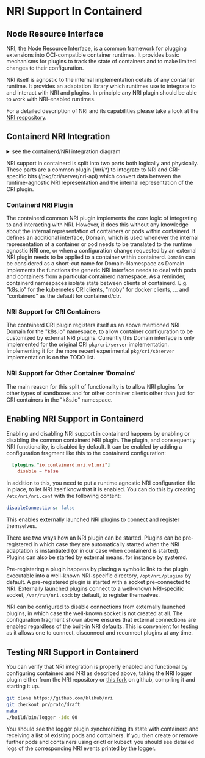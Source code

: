 # NRI Support In Containerd

## Node Resource Interface

NRI, the Node Resource Interface, is a common framework for plugging
extensions into OCI-compatible container runtimes. It provides basic
mechanisms for plugins to track the state of containers and to make
limited changes to their configuration.

NRI itself is agnostic to the internal implementation details of any
container runtime. It provides an adaptation library which runtimes
use to integrate to and interact with NRI and plugins. In principle
any NRI plugin should be able to work with NRI-enabled runtimes.

For a detailed description of NRI and its capabilities please take a
look at the [NRI respository](https://github.com/containerd/nri).

## Containerd NRI Integration

<details>
<summary>see the containerd/NRI integration diagram</summary>
<img src="./containerd-nri-integration.png" title="Containerd/NRI Integration">
</details>

NRI support in containerd is split into two parts both logically and
physically. These parts are a common plugin (/nri/*) to integrate to
NRI and CRI-specific bits (/pkg/cri/server/nri-api) which convert
data between the runtime-agnostic NRI representation and the internal
representation of the CRI plugin.

### Containerd NRI Plugin

The containerd common NRI plugin implements the core logic of integrating
to and interacting with NRI. However, it does this without any knowledge
about the internal representation of containers or pods within containerd.
It defines an additional interface, Domain, which is used whenever the
internal representation of a container or pod needs to be translated to
the runtime agnostic NRI one, or when a configuration change requested by
an external NRI plugin needs to be applied to a container within containerd. `Domain` can be considered as a short-cut name for Domain-Namespace as Domain implements the functions the generic NRI interface needs to deal with pods and containers from a particular containerd namespace. As a reminder, containerd namespaces isolate state between clients of containerd. E.g. "k8s.io" for the kubernetes CRI clients, "moby" for docker clients, ... and "containerd" as the default for containerd/ctr.

### NRI Support for CRI Containers

The containerd CRI plugin registers itself as an above mentioned NRI
Domain for the "k8s.io" namespace, to allow container configuration to be customized by external
NRI plugins. Currently this Domain interface is only implemented for
the original CRI `pkg/cri/server` implementation. Implementing it for
the more recent experimental `pkg/cri/sbserver` implementation is on
the TODO list.

### NRI Support for Other Container 'Domains'

The main reason for this split of functionality is to allow
 NRI plugins for other types of sandboxes and for other container clients other than just for CRI containers in the "k8s.io" namespace.

## Enabling NRI Support in Containerd

Enabling and disabling NRI support in containerd happens by enabling or
disabling the common containerd NRI plugin. The plugin, and consequently
NRI functionality, is disabled by default. It can be enabled by adding
a configuration fragment like this to the containerd configuration:

```toml
  [plugins."io.containerd.nri.v1.nri"]
    disable = false
```

In addition to this, you need to put a runtime agnostic NRI configuration
file in place, to let NRI itself know that it is enabled. You can do this
by creating `/etc/nri/nri.conf` with the following content:

```yaml
disableConnections: false
```

This enables externally launched NRI plugins to connect and register
themselves.

There are two ways how an NRI plugin can be started. Plugins can be
pre-registered in which case they are automatically started when the NRI
adaptation is instantiated (or in our case when containerd is started).
Plugins can also be started by external means, for instance by systemd.

Pre-registering a plugin happens by placing a symbolic link to the plugin
executable into a well-known NRI-specific directory, `/opt/nri/plugins`
by default. A pre-registered plugin is started with a socket pre-connected
to NRI. Externally launched plugins connect to a well-known NRI-specific
socket, `/var/run/nri.sock` by default, to register themselves.

NRI can be configured to disable connections from externally launched
plugins, in which case the well-known socket is not created at all. The
configuration fragment shown above ensures that external connections are
enabled regardless of the built-in NRI defaults. This is convenient for
testing as it allows one to connect, disconnect and reconnect plugins at
any time.

## Testing NRI Support in Containerd

You can verify that NRI integration is properly enabled and functional by
configuring containerd and NRI as described above, taking the NRI
logger plugin either from the NRI repository or
[this fork](https://github.com/klihub/nri/tree/pr/proto/draft/v2alpha1/plugins/logger)
on github, compiling it and starting it up.

```bash
git clone https://github.com/klihub/nri
git checkout pr/proto/draft
make
./build/bin/logger -idx 00
```

You should see the logger plugin synchronizing its state with containerd and
receiving a list of existing pods and containers. If you then create or remove
further pods and containers using crictl or kubectl you should see detailed logs
of the corresponding NRI events printed by the logger.
